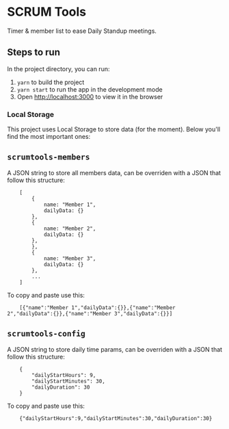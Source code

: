 # SCRUM Tools

Timer & member list to ease Daily Standup meetings.

## Steps to run

In the project directory, you can run:

1. `yarn` to build the project
2. `yarn start` to run the app in the development mode
3. Open [http://localhost:3000](http://localhost:3000) to view it in the browser

### Local Storage

This project uses Local Storage to store data (for the moment). Below you'll find the most important ones:

## `scrumtools-members`

A JSON string to store all members data, can be overriden with a JSON that follow this structure:

        [
            {
                name: "Member 1",
                dailyData: {}
            },
            {
                name: "Member 2",
                dailyData: {}
            },
            },
            {
                name: "Member 3",
                dailyData: {}
            },
            ...
        ]

To copy and paste use this:

        [{"name":"Member 1","dailyData":{}},{"name":"Member 2","dailyData":{}},{"name":"Member 3","dailyData":{}}]

## `scrumtools-config`

A JSON string to store daily time params, can be overriden with a JSON that follow this structure:

        {
            "dailyStartHours": 9,
            "dailyStartMinutes": 30,
            "dailyDuration": 30
        }

To copy and paste use this:

        {"dailyStartHours":9,"dailyStartMinutes":30,"dailyDuration":30}